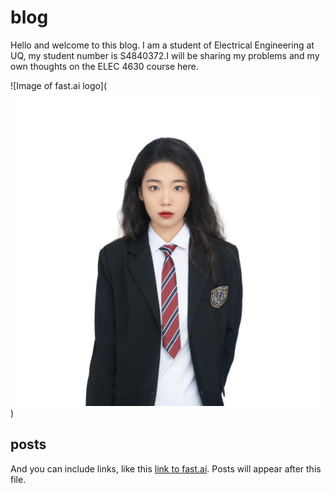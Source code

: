 # blog
Hello and welcome to this blog. I am a student of Electrical Engineering at UQ, my student number is S4840372.I will be sharing my problems and my own thoughts on the ELEC 4630 course here.

![Image of fast.ai logo](![Optional image description](/images/gml.jpg)
)

## posts

And you can include links, like this [link to fast.ai](https://www.fast.ai). Posts will appear after this file. 
